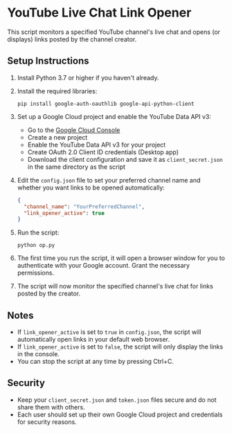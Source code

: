 # YouTube Live Chat Link Opener

This script monitors a specified YouTube channel's live chat and opens (or displays) links posted by the channel creator.

## Setup Instructions

1. Install Python 3.7 or higher if you haven't already.

2. Install the required libraries:
   ```
   pip install google-auth-oauthlib google-api-python-client
   ```

3. Set up a Google Cloud project and enable the YouTube Data API v3:
   - Go to the [Google Cloud Console](https://console.cloud.google.com/)
   - Create a new project
   - Enable the YouTube Data API v3 for your project
   - Create OAuth 2.0 Client ID credentials (Desktop app)
   - Download the client configuration and save it as `client_secret.json` in the same directory as the script

4. Edit the `config.json` file to set your preferred channel name and whether you want links to be opened automatically:
   ```json
   {
     "channel_name": "YourPreferredChannel",
     "link_opener_active": true
   }
   ```

5. Run the script:
   ```
   python op.py
   ```

6. The first time you run the script, it will open a browser window for you to authenticate with your Google account. Grant the necessary permissions.

7. The script will now monitor the specified channel's live chat for links posted by the creator.

## Notes

- If `link_opener_active` is set to `true` in `config.json`, the script will automatically open links in your default web browser.
- If `link_opener_active` is set to `false`, the script will only display the links in the console.
- You can stop the script at any time by pressing Ctrl+C.

## Security

- Keep your `client_secret.json` and `token.json` files secure and do not share them with others.
- Each user should set up their own Google Cloud project and credentials for security reasons.
